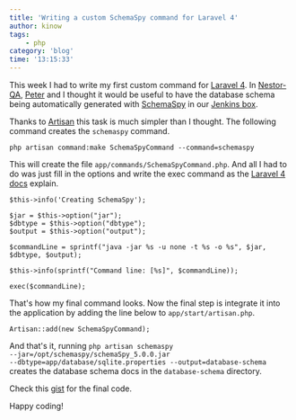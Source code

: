 ```yaml
---
title: 'Writing a custom SchemaSpy command for Laravel 4'
author: kinow
tags:
    - php
category: 'blog'
time: '13:15:33'
---
```


This week I had to write my first custom command for [Laravel 4](http://laravel.com/). 
In [Nestor-QA](http://nestor-qa.org/), [Peter](https://github.com/tooh) and I thought it would be useful to have 
the database schema being automatically generated with 
[SchemaSpy](http://schemaspy.sourceforge.net/) in our [Jenkins box](http://builds.tupilabs.com/view/Nestor-QA/).

Thanks to [Artisan](http://laravel.com/docs/artisan) this task is much simpler than I thought. 
The following command creates the <code>schemaspy</code> command.

    php artisan command:make SchemaSpyCommand --command=schemaspy

This will create the file <code>app/commands/SchemaSpyCommand.php</code>. And all I had to do was 
just fill in the options and write the exec command as the [Laravel 4 docs](http://laravel.com/docs/commands) explain. 

    $this->info('Creating SchemaSpy');

	$jar = $this->option("jar");
	$dbtype = $this->option("dbtype");
	$output = $this->option("output");

	$commandLine = sprintf("java -jar %s -u none -t %s -o %s", $jar, $dbtype, $output);

	$this->info(sprintf("Command line: [%s]", $commandLine));

	exec($commandLine);

That's how my final command looks. Now the final step is integrate it into the application by adding the line below to 
<code>app/start/artisan.php</code>.

    Artisan::add(new SchemaSpyCommand);

And that's it, running <code>php artisan schemaspy --jar=/opt/schemaspy/schemaSpy_5.0.0.jar 
--dbtype=app/database/sqlite.properties --output=database-schema</code> 
creates the database schema docs in the <code>database-schema</code> directory. 

Check this [gist](https://gist.github.com/kinow/8936667) for the final code.

Happy coding!